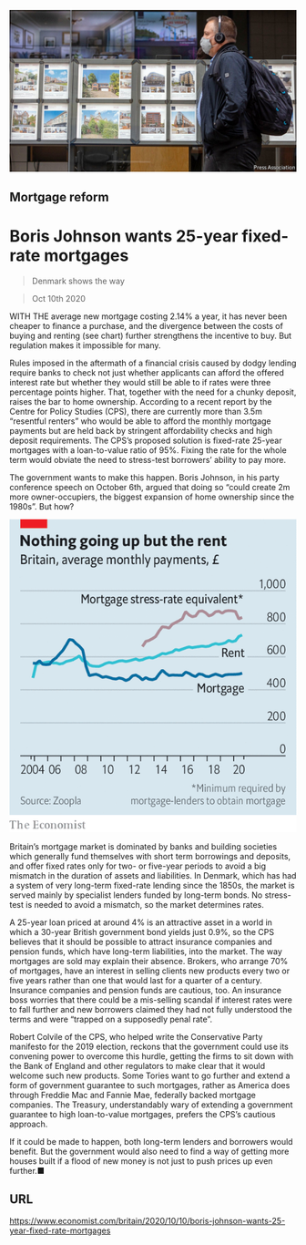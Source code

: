 ![](./images/20201010_BRP502.jpg)

## Mortgage reform

# Boris Johnson wants 25-year fixed-rate mortgages

> Denmark shows the way

> Oct 10th 2020

WITH THE average new mortgage costing 2.14% a year, it has never been cheaper to finance a purchase, and the divergence between the costs of buying and renting (see chart) further strengthens the incentive to buy. But regulation makes it impossible for many.

Rules imposed in the aftermath of a financial crisis caused by dodgy lending require banks to check not just whether applicants can afford the offered interest rate but whether they would still be able to if rates were three percentage points higher. That, together with the need for a chunky deposit, raises the bar to home ownership. According to a recent report by the Centre for Policy Studies (CPS), there are currently more than 3.5m “resentful renters” who would be able to afford the monthly mortgage payments but are held back by stringent affordability checks and high deposit requirements. The CPS’s proposed solution is fixed-rate 25-year mortgages with a loan-to-value ratio of 95%. Fixing the rate for the whole term would obviate the need to stress-test borrowers’ ability to pay more.

The government wants to make this happen. Boris Johnson, in his party conference speech on October 6th, argued that doing so “could create 2m more owner-occupiers, the biggest expansion of home ownership since the 1980s”. But how?



![](./images/20201010_BRC078.png)

Britain’s mortgage market is dominated by banks and building societies which generally fund themselves with short term borrowings and deposits, and offer fixed rates only for two- or five-year periods to avoid a big mismatch in the duration of assets and liabilities. In Denmark, which has had a system of very long-term fixed-rate lending since the 1850s, the market is served mainly by specialist lenders funded by long-term bonds. No stress-test is needed to avoid a mismatch, so the market determines rates.

A 25-year loan priced at around 4% is an attractive asset in a world in which a 30-year British government bond yields just 0.9%, so the CPS believes that it should be possible to attract insurance companies and pension funds, which have long-term liabilities, into the market. The way mortgages are sold may explain their absence. Brokers, who arrange 70% of mortgages, have an interest in selling clients new products every two or five years rather than one that would last for a quarter of a century. Insurance companies and pension funds are cautious, too. An insurance boss worries that there could be a mis-selling scandal if interest rates were to fall further and new borrowers claimed they had not fully understood the terms and were “trapped on a supposedly penal rate”.

Robert Colvile of the CPS, who helped write the Conservative Party manifesto for the 2019 election, reckons that the government could use its convening power to overcome this hurdle, getting the firms to sit down with the Bank of England and other regulators to make clear that it would welcome such new products. Some Tories want to go further and extend a form of government guarantee to such mortgages, rather as America does through Freddie Mac and Fannie Mae, federally backed mortgage companies. The Treasury, understandably wary of extending a government guarantee to high loan-to-value mortgages, prefers the CPS’s cautious approach.

If it could be made to happen, both long-term lenders and borrowers would benefit. But the government would also need to find a way of getting more houses built if a flood of new money is not just to push prices up even further.■

## URL

https://www.economist.com/britain/2020/10/10/boris-johnson-wants-25-year-fixed-rate-mortgages
